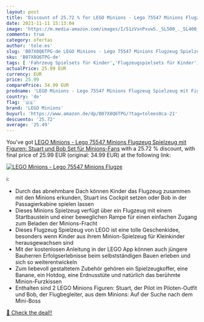 ```yaml
---
layout: post
title: 'Discount of 25.72 % for LEGO Minions - Lego 75547 Minions Flugze'
date: 2021-11-11 15:13:04
image: 'https://m.media-amazon.com/images/I/51zVsnPxvwS._SL500_._SL400_.jpg'
comments: true
category: ofertas
author: 'tole.es'
slug: 'B07X8Q6TPG-de LEGO Minions - Lego 75547 Minions Flugzeug Spielzeug mit...'
sku: 'B07X8Q6TPG-de'
tags: [ 'Fahrzeug Spielsets für Kinder','Flugzeugspielsets für Kinder','Spielfahrzeuge','Spielzeug','lego','lego minions', ]
actualPrice: 25.99 EUR
currency: EUR
price: 25.99
comparePrice: 34.99 EUR
prodname: 'LEGO Minions - Lego 75547 Minions Flugzeug Spielzeug mit Figuren: Stuart und Bob  Set für Minions-Fans'
country: 'de'
flag: '🇩🇪'
brand: 'LEGO Minions'
buyurl: 'https://www.amazon.de/dp/B07X8Q6TPG/?tag=tolees0ca-21'
descuento: '25.72'
average: '25.49'
---
```


You've got [LEGO Minions - Lego 75547 Minions Flugzeug Spielzeug mit Figuren: Stuart und Bob  Set für Minions-Fans](https://www.amazon.de/dp/B07X8Q6TPG/?tag=tolees0ca-21) with a  25.72 % discount, with final price of 25.99 EUR (original: 34.99 EUR) at the following link:

[![LEGO Minions - Lego 75547 Minions Flugze](https://m.media-amazon.com/images/I/51zVsnPxvwS._SL500_._SL400_.jpg)](https://www.amazon.de/dp/B07X8Q6TPG/?tag=tolees0ca-21)

ℹ️:

- Durch das abnehmbare Dach können Kinder das Flugzeug zusammen mit den Minions erkunden, Stuart ins Cockpit setzen oder Bob in der Passagierkabine spielen lassen
- Dieses Minions Spielzeug verfügt über ein Flugzeug mit einem Startbaustein und einer beweglichen Rampe für einen einfachen Zugang zum Beladen der Minions-Fracht
- Dieses Flugzeug Spielzeug von LEGO ist eine tolle Geschenkidee, besonders wenn Kinder aus ihrem Minion-Spielzeug für Kleinkinder herausgewachsen sind
- Mit der kostenlosen Anleitung in der LEGO App können auch jüngere Bauherren Erfolgserlebnisse beim selbstständigen Bauen erleben und sich so weiterentwickeln
- Zum liebevoll gestaltetem Zubehör gehören ein Spielzeugkoffer, eine Banane, ein Hotdog, eine Erdnusstüte und natürlich das berühmte Minion-Furzkissen
- Enthalten sind 2 LEGO Minions Figuren: Stuart, der Pilot im Piloten-Outfit und Bob, der Flugbegleiter, aus dem Minions: Auf der Suche nach dem Mini-Boss

[🛒 Check the deal!!](https://www.amazon.de/dp/B07X8Q6TPG/?tag=tolees0ca-21)
